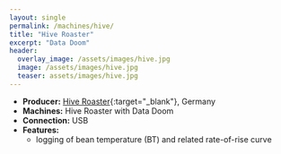 ```yaml
---
layout: single
permalink: /machines/hive/
title: "Hive Roaster"
excerpt: "Data Doom"
header:
  overlay_image: /assets/images/hive.jpg
  image: /assets/images/hive.jpg
  teaser: assets/images/hive.jpg
---
```

* __Producer:__ [Hive Roaster](https://hiveroaster.com/){:target="_blank"}, Germany
* __Machines:__ Hive Roaster with Data Doom
* __Connection:__ USB
* __Features:__
  - logging of bean temperature (BT) and related rate-of-rise curve